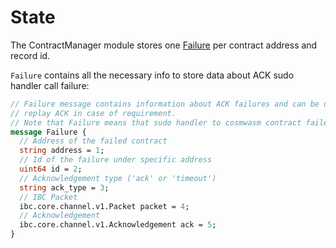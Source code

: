 # State

The ContractManager module stores one [Failure](https://github.com/neutron-org/neutron/blob/v1.0.4/proto/contractmanager/genesis.proto#L12) per contract address and record id.

`Failure` contains all the necessary info to store data about ACK sudo handler call failure:
```protobuf
// Failure message contains information about ACK failures and can be used to
// replay ACK in case of requirement.
// Note that Failure means that sudo handler to cosmwasm contract failed for some reason
message Failure {
  // Address of the failed contract
  string address = 1;
  // Id of the failure under specific address
  uint64 id = 2;
  // Acknowledgement type ('ack' or 'timeout')
  string ack_type = 3;
  // IBC Packet
  ibc.core.channel.v1.Packet packet = 4;
  // Acknowledgement
  ibc.core.channel.v1.Acknowledgement ack = 5;
}
```
